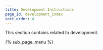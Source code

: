 ```yaml
---
title: Development Instructions
page_id: development_index
sort_order: 4
---
```


This section contains related to development.

{% sub_page_menu %}
